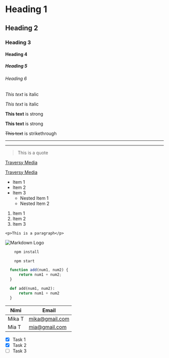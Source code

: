 <!-- Headings -->
# Heading 1
## Heading 2
### Heading 3
#### Heading 4
##### Heading 5
###### Heading 6

<!-- Italics -->
*This text* is italic

_This text_ is italic

<!-- Strong -->
**This text** is strong

__This text__ is strong

<!-- Strikethrough -->
~~This text~~ is strikethrough

<!-- Horizontal Rule -->

---
___

<!-- Blockquote -->
> This is a quote

<!-- Links -->
[Traversy Media](http://www.traversymedia.com)

[Traversy Media](http://www.traversymedia.com "Traversy Media")

<!-- UL -->
* Item 1
* Item 2
* Item 3
  * Nested Item 1
  * Nested Item 2

<!-- OL -->
1. Item 1
1. Item 2
1. Item 3

<!-- Inline Code Block -->
`<p>This is a paragraph</p>`

<!-- Images -->
![Markdown Logo](https://markdown-here.com/img/icon256.png)

<!-- Github Markdown -->

<!-- Code Blocks -->
```bash
    npm install

    npm start
```

```javascript
  function add(num1, num2) {
      return num1 + num2;
  }
```

```python
  def add(num1, num2):
      return num1 + num2
  }
```

<!-- Tables -->
|Nimi   | Email          |
|-------| -----------    |
|Mika T | mika@gmail.com |
|Mia T  | mia@gmail.com  |

<!-- Task List -->
* [x] Task 1
* [x] Task 2
* [ ] Task 3